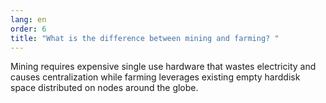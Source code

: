 ```yaml
---
lang: en
order: 6
title: "What is the difference between mining and farming? "
---
```


Mining requires expensive single use hardware that wastes electricity and causes centralization while farming leverages existing empty harddisk space distributed on nodes around the globe.

